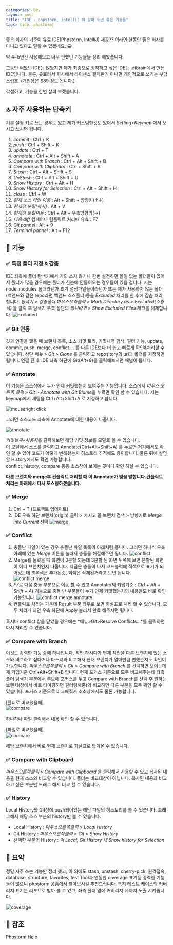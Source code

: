 ```yaml
---
categories: Dev
layout: post
title: "IDE - phpstorm, intelliJ 의 알아 두면 좋은 기능들"
tags: [ide, phpstorm]
---
```

좋은 회사의 기준이 유료 IDE(Phpstorm, IntelliJ) 제공?? 이라면 한동안 좋은 회사를 다니고 있다고 말할 수 있겠네요. 😀

약 4~5년간 사용해보고 너무 편했던 기능들을 정리 해봤습니다.
<!--more-->

그동안 써봤던 IDE는 많았지만 제가 최종으로 정착하고 싶은 IDE는 jetbrain에서 만든 IDE입니다.
물론, 유료라서 회사에서 라이센스 결제한거 아니면 개인적으로 쓰기는 부담스럽죠. (개인용은 $89 정도 됩니다.)

각설하고, 기능을 한번 살펴 보겠습니다.

## 🔝 자주 사용하는 단축키
기본 설정 키로 쓰는 경우도 있고 제가 커스텀한것도 있어서 *Setting>Keymap* 에서 보시고 쓰시면 됩니다.

1. *commit* : Ctrl + K
2. *push* : Ctrl + Shift + K
3. *update* : Ctrl + T
4. *annotate* : Ctrl + Alt + Shift + A
5. *Compare with Branch* : Ctrl + Alt + Shift + B
6. *Compare with Clipboard* : Ctrl + Shift + B
7. *Stash* : Ctrl + Alt + Shift + S
8. *UnStash* : Ctrl + Alt + Shift + U
9. *Show History* : Ctrl + Alt + H
10. *Show History for Selection* : Ctrl + Alt + Shift + H
11. *close* : Ctrl + W
12. *현재 소스 라인 이동* : Alt + Shift + 방향키(↑↓)
13. *현재창 분할(복사)* : Alt + V
14. *현재창 분할이동* : Ctrl + Alt + 우측방향키(→)
15. *다음 diff* 컴페어나 컨플릭트 처리때 유효 : F7
16. *Git pannel* : Alt + 9
17. *Terminal pannel* : Alt + F12

## 🔧 기능 
### ✅ 특정 폴더 지정 & 감춤
IDE 좌측에 폴더 탐색기에서 거의 쓰지 않거나 한번 설정하면 볼일 없는 폴더들이 있어서 폴더가 많을 경우에는 폴더가 한눈에 안들어오는 경우들이 있을 겁니다.
저는 node_modules 폴더라던가 초기 설정파일들이라던가 또는 제가 사용하지 않는 폴더(백앤드와 같은 repo라면 백앤드 소스폴더)등을 *Excluded* 처리를 한 후에 감춤 처리 합니다.
*탐색기 > 감출폴더 마우스우측클릭 > Mark Directory as > Excluded(주황색)* 을 클릭 후 탐색기 우측 상단의 *톱니바퀴 > Show Excluded Files* 체크를 해제합니다.
![excluded](/assets/img/post/phpstorm-excluded.png)

### ✅ Git 연동
깃과 연결을 했을 때 브랜치 목록, 소스 커밋 트리, 커밋내역 검색, 필터 기능, update, commit, push, merge, conflict.... 를 다른 IDE보다 더 쉽고 빠르게 확인&처리할 수 있습니다.
상단 *메뉴 > Git > Clone* 를 클릭하고 repository의 url과 폴더를 지정하면 됩니다. 
연결 된 후 IDE 좌측 하단에 Git(*Alt+9*)을 클릭해보시면 패널이 뜹니다. 

### ✅ Annotate
이 기능은 소스상에서 누가 언제 커밋했는지 보여주는 기능입니다.
소스에서 *마우스 오른쪽 클릭 > Git > Annotate with Git Blame*을 누르면 확인 할 수 있습니다. 
저는 keymap에서 세팅을 Ctrl+Alt+Shift+A 로 지정하고 씁니다.

![mouseright click](/assets/img/post/phpstorm-right.png)

그러면 소스코드 좌측에 Annotate에 대한 내용이 나옵니다.

![annotate](/assets/img/post/phpstorm-annotate.png)

*커밋날짜+사용자*를 클릭해보면 해당 커밋 정보를 모달로 볼 수 있습니다.<br> 
이 모달에서 소스를 클릭하고 Annotate(Ctrl+Alt+Shift+A) 를 누르면 거기에서도 확인 할 수 있어 코드가 어떻게 변해왔는지 히스토리 추적에도 용이합니다.
물론 뒤에 설명할 History에서도 확인 가능합니다. <br>
conflict, history, compare 등등 소스창이 보이는 곳마다 확인 하실 수 있습니다.

**다른 브랜치와 merge후 컨플릭트 처리할 때 이 Annotate가 빛을 발합니다.컨플릭트 처리는 아래에서 다시 포스팅하겠습니다.**

### ✅ Merge
1. Ctrl + T (프로젝트 업데이트)
2. IDE 우측 하단 브랜치(origin) 클릭 > 가지고 올 브랜치 검색 > 방향키로 *Merge into Current* 선택
   ![merge](/assets/img/post/phpstorm-merge.png)

### ✅ Conflict
1. 충돌난 파일이 있는 경우 충돌난 파일 목록이 아래처럼 뜹니다. 그러면 하나씩 우측 아래에 있는 *Merge* 버튼을 눌러서 충돌을 해결해주면 됩니다.
   ![conflict](/assets/img/post/phpstorm-conflict1.png)
2. Merge를 눌렀을 때 화면이 3분할 되는데 3분할 된 화면 위쪽에 보면 분할된 화면이 어디 브랜치인지 나옵니다.
   지금은 충돌이 나서 코드블럭에 적색으로 표기가 되어있는데 초록색은 추가된것, 회색은 삭제된거라고 보면 됩니다.
   ![conflict merge](/assets/img/post/phpstorm-conflict2.png)
3. *F7*로 다음 충돌 부분으로 이동 할 수 있고 Annotate(제 키맵기준 : *Ctrl + Alt + Shift + A*) 기능으로 충돌 난 부분들이 누가 언제 커밋했는지의 내용들도 바로 확인 가능합니다.
   ![conflict merge annotate](/assets/img/post/phpstorm-conflict3.png)
4. 컨플릭트 처리는 가운데 Result 부분 좌우로 보면 화살표로 처리 할 수 있습니다. 모두 처리가 되면 우측 하단에 Apply 눌러서 완료 해주시면 됩니다.

혹시나 conflict 창을 닫았을 경우에는 *메뉴>Git>Resolve Conflicts...*를 클릭하면 다시 처리할 수 있습니다. 

### ✅ Compare with Branch
이것도 강력한 기능 중에 하나입니다. 작업 하시다가 현재 작업을 다른 브랜치에 있는 소스와 비교하고 싶다거나 마스터와 비교해서 현재 브랜치가 얼마만큼 변했는지도 확인이 가능합니다.
*마우스오른쪽클릭 > Git > Compare with Branch* 를 선택하면 보이는데 제 키맵기준 Ctrl+Alt+Shift+B 입니다.
현재 포커스 기준으로 모두 비교해주는데 좌측 폴더 탐색기 부분에서 루트에 포커스를 두고 Compare with Branch를 선택 후 원하는 브랜치(창에서 바로 타이핑하면 필터링해줌)와 비교하면 다른 부분을 모두 확인 할 수 있습니다. 
포커스 기준으로 비교해줘서 소스상에서도 물론 가능합니다.

[폴더로 비교했을때]<br>
![compare](/assets/img/post/phpstorm-compare.png)

하나하나 파일 클릭해서 내용 확인 할 수 있습니다.

[파일로 비교했을때]<br>
![compare](/assets/img/post/phpstorm-compare2.png)

해당 브랜치에서 바로 현재 브랜치로 화살표로 당겨올 수 있습니다. 

### ✅ Compare with Clipboard
*마우스오른쪽클릭 > Compare with Clipboard* 을 클릭해서 사용할 수 있고 복사된 내용을 현재 소스와 비교할 수 있습니다.
폴더는 비교대상이 아닙니다.
복사된 내용과 비교 하고 싶은 부분만 드래그 해서 비교 할 수 있습니다.

### ✅ History
Local History와 Git상에 push되어있는 해당 파일의 히스토리를 볼 수 있습니다.
드래그해서 해당 소스 부분의 history만 볼 수 있습니다. 
* Local History : *마우스오른쪽클릭 > Local History* 
* Git History : *마우스오른쪽클릭 > Git > Show History* 
* 선택한 부분의 History : *각 Local, Git History 내 Show history for Selection*

## 📝 요약
정말 자주 쓰는 기능만 정리 했고, 이 외에도 stash, unstash, cherry-pick, 원격접속, database, structure, favorites, test Tool과 연동한 coverage 표기등 강력한 기능들이 많으니 phpstorm 공홈에서 찾아보시길 추천드립니다.
특히 테스트 케이스의 커버리지 표기는 리포트로 받아 볼 수 있고, 좌측 폴더 옆에 커버리지 %까지 노출 시켜줍니다.

![coverage](/assets/img/post/phpstorm-coverage.png)

## 📌 참조
<a href="https://www.jetbrains.com/help/phpstorm/quick-start-guide-phpstorm.html" target="_blank" class="link">Phpstorm Help</a>